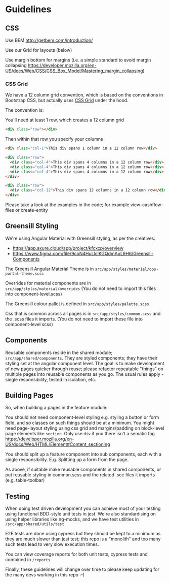 # Guidelines

## CSS

Use BEM http://getbem.com/introduction/

Use our Grid for layouts (below)

Use margin bottom for margins (i.e. a simple standard to avoid margin collapsing https://developer.mozilla.org/en-US/docs/Web/CSS/CSS_Box_Model/Mastering_margin_collapsing)

### CSS Grid

We have a 12 column grid convention, which is based on the conventions in Bootstrap CSS, but actually uses [CSS Grid](https://developer.mozilla.org/en-US/docs/Web/CSS/CSS_Grid_Layout) under the hood.

The convention is:

You'll need at least 1 row, which creates a 12 column grid

```html
<div class="row"></div>
```

Then within that row you specify your columns

```html
<div class="col-1">This div spans 1 column in a 12 column row</div>

<div class="row">
  <div class="col-4">This div spans 4 columns in a 12 column row</div>
  <div class="col-4">This div spans 4 columns in a 12 column row</div>
  <div class="col-4">This div spans 4 columns in a 12 column row</div>
</div>

<div class="row">
  <div class="col-12">This div spans 12 columns in a 12 column row</div>
</div>
```

Please take a look at the examples in the code; for example view-cashflow-files or create-entity

## Greensill Styling

We're using Angular Material with Greensill styling, as per the creatives:

- https://app.axure.cloud/app/project/kfcxcp/overview
- https://www.figma.com/file/9coN4HuLlclKGQdmAoL9H6/Greensill-Components

The Greensill Angular Material Theme is in `src/app/styles/material/ops-portal-theme.scss`

Overrides for material components are in `src/app/styles/material/overrides` (You do not need to import this files into component-level.scss)

The Greensill colour pallet is defined in `src/app/styles/palette.scss`

Css that is common across all pages is in `src/app/styles/common.scss` and the .scss files it imports. (You do not need to import these file into component-level scss)

## Components

Reusable components reside in the shared module; `src/app/shared/components`. They are styled components; they have their styling set at the angular component level. The goal is to make development of new pages quicker through reuse; please refactor repeatable "things" on multiple pages into reusable components as you go. The usual rules apply - single responsibility, tested in isolation, etc.

## Building Pages

So, when building a pages in the feature module:

You should not need component-level styling e.g. styling a button or form field, and so classes on such things should be at a minimum.
You might need page-layout styling using css grid and margins/padding on block-level page elements like `section`. Only use `div` if you there isn't a sematic tag https://developer.mozilla.org/en-US/docs/Web/HTML/Element#Content_sectioning

You should split up a feature component into sub components, each with a single responsibility. E.g. Splitting up a form from the page.

As above, if suitable make reusable components in shared components, or put reusable styling in common.scss and the related .scc files it imports (e.g. table-toolbar)

## Testing

When doing test driven development you can achieve most of your testing using functional BDD-style unit tests in jest. We're also standardising on using helper libraries like ng-mocks, and we have test utilities in `/src/app/shared/utils/test`

E2E tests are done using cypress but they should be kept to a minimum as they are much slower than jest test; this repo is a "monolith" and too many such tests lead to very slow execution times.

You can view coverage reports for both unit tests, cypress tests and combined in `/reports`

Finally, these guidelines will change over time to please keep updating for the many devs working in this repo :-)
